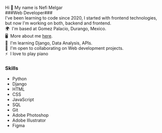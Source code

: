 Hi 👋 My name is Nefi Melgar<br>
###Web Developer###<br>
I've been learning to code since 2020, I started with frontend technologies, but now I'm working on both, backend and frontend.<br>
🌍  I'm based at Gomez Palacio, Durango, Mexico.<br>
🖥️  More about me [here](https://ponicat.app/nm/index.html).<br>
🧠  I'm learning Django, Data Analysis, APIs.<br> 
🤝  I'm open to collaborating on Web development projects.<br>
⚡  I love to play piano

### Skills ###
<ul>
    <li>Python</li>
    <li>Django</li>
    <li>HTML</li>
    <li>CSS</li>
    <li>JavaScript</li>
    <li>SQL</li>
    <li>Git</li>
    <li>Adobe Photoshop</li>
    <li>Adobe Illustrator</li>
    <li>Figma</li>
</ul>

